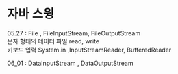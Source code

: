 # 자바 스윙 


05.27 : File , FileInputStream, FileOutputStream\
        문자 형태의 데이터 파일 read, write\
        키보드 입력 System.in ,InputStreamReader, BufferedReader

06_01 : DataInputStream , DataOutputStream

